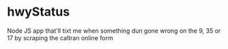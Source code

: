 # hwyStatus

Node JS app that'll tixt me when something dun gone wrong on the 9, 35 or 17 by scraping the caltran online form

